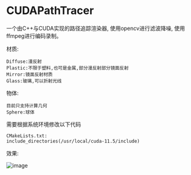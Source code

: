 # CUDAPathTracer

一个由C++与CUDA实现的路径追踪渲染器, 使用opencv进行滤波降噪, 使用ffmpeg进行编码录制。

材质:
```
Diffuse:漫反射
Plastic:不限于塑料,也可是金属,部分漫反射部分镜面反射
Mirror:镜面反射材质
Glass:玻璃,可以折射光线
```
物体:
```
目前只支持计算几何
Sphere:球体
```

需要根据系统环境修改以下代码
```
CMakeLists.txt:
include_directories(/usr/local/cuda-11.5/include)
```

效果:

![image](https://user-images.githubusercontent.com/44687653/147464629-39e3629b-49db-4f6d-a237-2799043a2eae.png)
